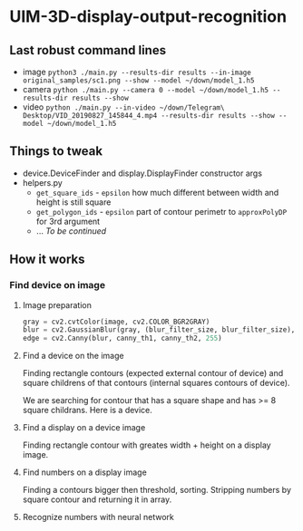 # UIM-3D-display-output-recognition

## Last robust command lines
- image `python3 ./main.py --results-dir results --in-image original_samples/sc1.png --show --model ~/down/model_1.h5`
- camera `python ./main.py --camera 0 --model ~/down/model_1.h5 --results-dir results --show`
- video `python ./main.py --in-video ~/down/Telegram\ Desktop/VID_20190827_145844_4.mp4 --results-dir results --show --model ~/down/model_1.h5`


## Things to tweak

- device.DeviceFinder and display.DisplayFinder constructor args
- helpers.py
  - `get_square_ids` - `epsilon` how much different between width and height is still square
  - `get_polygon_ids` - `epsilon` part of contour perimetr to `approxPolyDP` for 3rd argument
  - ... *To be continued*

## How it works

### Find device on image

1. Image preparation

    ```python
    gray = cv2.cvtColor(image, cv2.COLOR_BGR2GRAY)
    blur = cv2.GaussianBlur(gray, (blur_filter_size, blur_filter_size), 0)
    edge = cv2.Canny(blur, canny_th1, canny_th2, 255)
    ```

2. Find a device on the image

    Finding rectangle contours (expected external contour of device) and square childrens of that contours (internal squares contours of device).

    We are searching for contour that has a square shape and has >= 8 square childrans. Here is a device.

3. Find a display on a device image

    Finding rectangle contour with greates width + height on a display image.

4. Find numbers on a display image

    Finding a contours bigger then threshold, sorting. Stripping numbers by square contour and returning it in array.

5. Recognize numbers with neural network

